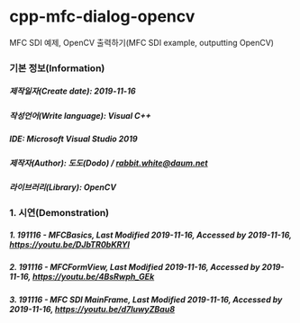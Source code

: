 # cpp-mfc-dialog-opencv
MFC SDI 예제, OpenCV 출력하기(MFC SDI example, outputting OpenCV)

### 기본 정보(Information)
##### 제작일자(Create date): 2019-11-16
##### 작성언어(Write language): Visual C++
##### IDE: Microsoft Visual Studio 2019
##### 제작자(Author): 도도(Dodo) / rabbit.white@daum.net
##### 라이브러리(Library): OpenCV

### 1. 시연(Demonstration)
##### 1. 191116 - MFCBasics, Last Modified 2019-11-16, Accessed by 2019-11-16, https://youtu.be/DJbTR0bKRYI
##### 2. 191116 - MFCFormView, Last Modified 2019-11-16, Accessed by 2019-11-16, https://youtu.be/4BsRwph_GEk 
##### 3. 191116 - MFC SDI MainFrame, Last Modified 2019-11-16, Accessed by 2019-11-16, https://youtu.be/d7luwyZBau8 
